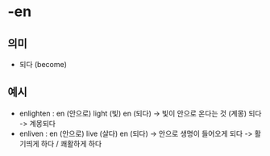 # -en

## 의미

* 되다 (become)

## 예시

* enlighten : en (안으로) light (빛) en (되다) -> 빛이 안으로 온다는 것 (계몽) 되다 -> 계몽되다
* enliven : en (안으로) live (살다) en (되다) -> 안으로 생명이 들어오게 되다 -> 활기띄게 하다 / 쾌활하게 하다
